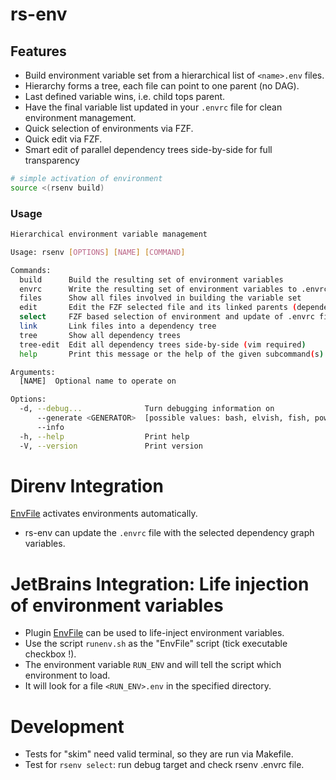 # rs-env

## Features
- Build environment variable set from a hierarchical list of `<name>.env` files.
- Hierarchy forms a tree, each file can point to one parent (no DAG).
- Last defined variable wins, i.e. child tops parent.
- Have the final variable list updated in your `.envrc` file for clean environment management.
- Quick selection of environments via FZF.
- Quick edit via FZF.
- Smart edit of parallel dependency trees side-by-side for full transparency

```bash
# simple activation of environment
source <(rsenv build)
```

### Usage
```bash
Hierarchical environment variable management

Usage: rsenv [OPTIONS] [NAME] [COMMAND]

Commands:
  build      Build the resulting set of environment variables
  envrc      Write the resulting set of environment variables to .envrc (requires direnv)
  files      Show all files involved in building the variable set
  edit       Edit the FZF selected file and its linked parents (dependency chain)
  select     FZF based selection of environment and update of .envrc file (requires direnv)
  link       Link files into a dependency tree
  tree       Show all dependency trees
  tree-edit  Edit all dependency trees side-by-side (vim required)
  help       Print this message or the help of the given subcommand(s)

Arguments:
  [NAME]  Optional name to operate on

Options:
  -d, --debug...              Turn debugging information on
      --generate <GENERATOR>  [possible values: bash, elvish, fish, powershell, zsh]
      --info                  
  -h, --help                  Print help
  -V, --version               Print version
```

# Direnv Integration
[EnvFile](https://plugins.jetbrains.com/plugin/7861-envfile) activates environments automatically.
- rs-env can update the `.envrc` file with the selected dependency graph variables.

# JetBrains Integration: Life injection of environment variables
- Plugin [EnvFile](https://plugins.jetbrains.com/plugin/7861-envfile) can be used to life-inject environment variables.
- Use the script `runenv.sh` as the "EnvFile" script (tick executable checkbox !).
- The environment variable `RUN_ENV` and will tell the script which environment to load.
- It will look for a file `<RUN_ENV>.env` in the specified directory.


# Development
- Tests for "skim" need valid terminal, so they are run via Makefile.
- Test for `rsenv select`: run debug target and check rsenv .envrc file.

